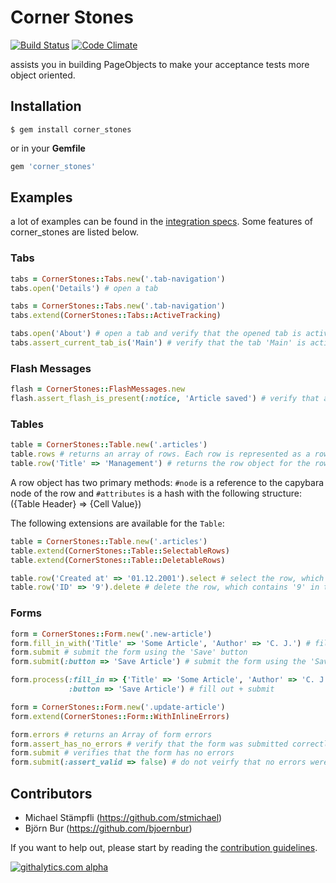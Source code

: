 # Corner Stones

[![Build Status](https://secure.travis-ci.org/senny/corner_stones.png)](http://travis-ci.org/senny/corner_stones)
[![Code Climate](https://codeclimate.com/badge.png)](https://codeclimate.com/github/senny/corner_stones)

assists you in building PageObjects to make your acceptance tests more object oriented.

## Installation

``` terminal
$ gem install corner_stones
```

or in your **Gemfile**

``` ruby
gem 'corner_stones'
```

## Examples

a lot of examples can be found in the [integration specs](https://github.com/senny/corner_stones/tree/master/spec/integration).
Some features of corner_stones are listed below.

### Tabs

```ruby
tabs = CornerStones::Tabs.new('.tab-navigation')
tabs.open('Details') # open a tab
```

```ruby
tabs = CornerStones::Tabs.new('.tab-navigation')
tabs.extend(CornerStones::Tabs::ActiveTracking)

tabs.open('About') # open a tab and verify that the opened tab is active
tabs.assert_current_tab_is('Main') # verify that the tab 'Main' is active
```

### Flash Messages

```ruby
flash = CornerStones::FlashMessages.new
flash.assert_flash_is_present(:notice, 'Article saved') # verify that a given flash message is present
```

### Tables

```ruby
table = CornerStones::Table.new('.articles')
table.rows # returns an array of rows. Each row is represented as a row object.
table.row('Title' => 'Management') # returns the row object for the row with 'Management' in the 'Title' column
```

A row object has two primary methods: `#node` is a reference to the capybara node of the row and `#attributes` is a hash
with the following structure: ({Table Header} => {Cell Value})

The following extensions are available for the `Table`:

```ruby
table = CornerStones::Table.new('.articles')
table.extend(CornerStones::Table::SelectableRows)
table.extend(CornerStones::Table::DeletableRows)

table.row('Created at' => '01.12.2001').select # select the row, which has '01.12.2001' in the 'Created at' column
table.row('ID' => '9').delete # delete the row, which contains '9' in the 'ID' column
```

### Forms

```ruby
form = CornerStones::Form.new('.new-article')
form.fill_in_with('Title' => 'Some Article', 'Author' => 'C. J.') # fill out the form
form.submit # submit the form using the 'Save' button
form.submit(:button => 'Save Article') # submit the form using the 'Save Article' button

form.process(:fill_in => {'Title' => 'Some Article', 'Author' => 'C. J.'},
             :button => 'Save Article') # fill out + submit
```

```ruby
form = CornerStones::Form.new('.update-article')
form.extend(CornerStones::Form::WithInlineErrors)

form.errors # returns an Array of form errors
form.assert_has_no_errors # verify that the form was submitted correctly
form.submit # verifies that the form has no errors
form.submit(:assert_valid => false) # do not veirfy that no errors were present
```

## Contributors

* Michael Stämpfli (https://github.com/stmichael)
* Björn Bur (https://github.com/bjoernbur)

If you want to help out, please start by reading the [contribution guidelines](CONTRIBUTING.md).

[![githalytics.com alpha](https://cruel-carlota.pagodabox.com/101b5a36327228500581193f9d91dfe3 "githalytics.com")](http://githalytics.com/senny/corner_stones)

